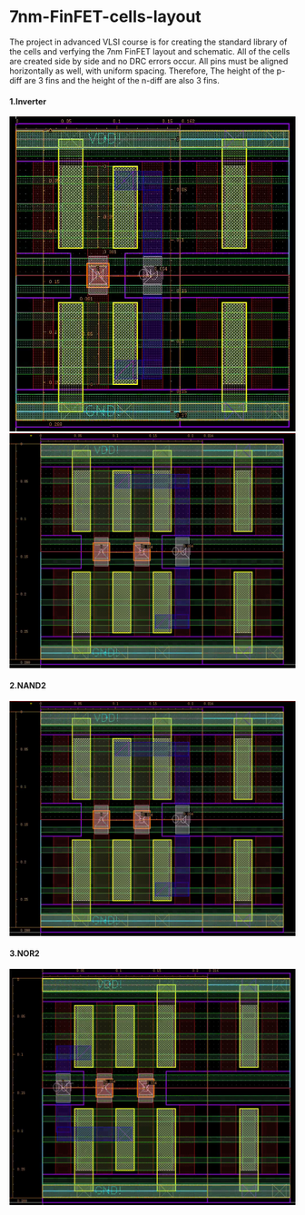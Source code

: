 # 7nm-FinFET-cells-layout
The project in advanced VLSI course is for creating the standard library of the cells and verfying the 7nm FinFET layout and schematic.  All of the cells are created side by side and no DRC errors occur.  All pins must be aligned horizontally as well, with uniform spacing. Therefore, The height of the p-diff are 3 fins and the height of the n-diff are also  3 fins. 

#### 1.Inverter 

![INV](https://github.com/yichienchiang/7nm-FinFET-cells-layout/blob/483811e0c5b250ab10d0770104bcc63fbb064510/inv_layout.PNG) ![NAND2](https://github.com/yichienchiang/7nm-FinFET-cells-layout/blob/ae83556db88591983a59b0e29dc3cbf0c54d117a/nand_layout.PNG)

#### 2.NAND2

![NAND2](https://github.com/yichienchiang/7nm-FinFET-cells-layout/blob/ae83556db88591983a59b0e29dc3cbf0c54d117a/nand_layout.PNG)

#### 3.NOR2

![NOR2](https://github.com/yichienchiang/7nm-FinFET-cells-layout/blob/ae83556db88591983a59b0e29dc3cbf0c54d117a/nor2_layout.PNG)

